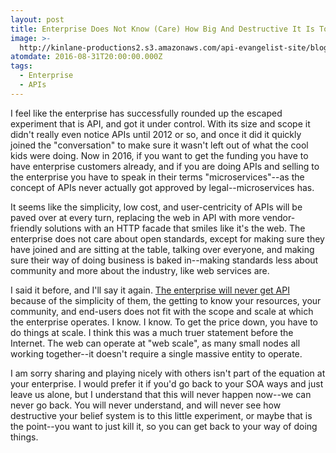 ```yaml
---
layout: post
title: Enterprise Does Not Know (Care) How Big And Destructive It Is To APIs
image: >-
  http://kinlane-productions2.s3.amazonaws.com/api-evangelist-site/blog/bw-destructive-robot.png
atomdate: 2016-08-31T20:00:00.000Z
tags:
  - Enterprise
  - APIs
---
```

I feel like the enterprise has successfully rounded up the escaped experiment that is API, and got it under control. With its size and scope it didn't really even notice APIs until 2012 or so, and once it did it quickly joined the "conversation" to make sure it wasn't left out of what the cool kids were doing. Now in 2016, if you want to get the funding you have to have enterprise customers already, and if you are doing APIs and selling to the enterprise you have to speak in their terms "microservices"--as the concept of APIs never actually got approved by legal--microservices has.

It seems like the simplicity, low cost, and user-centricity of APIs will be paved over at every turn, replacing the web in API with more vendor-friendly solutions with an HTTP facade that smiles like it's the web. The enterprise does not care about open standards, except for making sure they have joined and are sitting at the table, talking over everyone, and making sure their way of doing business is baked in--making standards less about community and more about the industry, like web services are.

I said it before, and I'll say it again. [The enterprise will never get API](http://apievangelist.com/2015/03/13/the-enterprise-will-make-the-same-mistakes-with-api-and-microservices-that-they-did-with-soa-because-essential-api-concepts-go-right-over-their-head/) because of the simplicity of them, the getting to know your resources, your community, and end-users does not fit with the scope and scale at which the enterprise operates. I know. I know. To get the price down, you have to do things at scale. I think this was a much truer statement before the Internet. The web can operate at "web scale", as many small nodes all working together--it doesn't require a single massive entity to operate.

I am sorry sharing and playing nicely with others isn't part of the equation at your enterprise. I would prefer it if you'd go back to your SOA ways and just leave us alone, but I understand that this will never happen now--we can never go back. You will never understand, and will never see how destructive your belief system is to this little experiment, or maybe that is the point--you want to just kill it, so you can get back to your way of doing things.